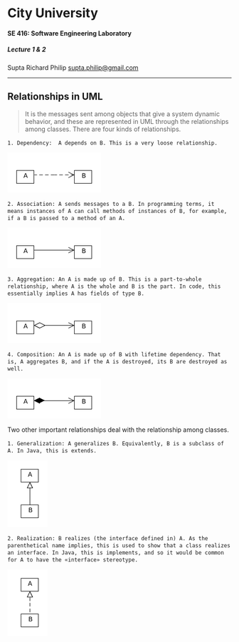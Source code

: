 # City University
#### SE 416: Software Engineering Laboratory
##### Lecture 1 & 2
Supta Richard Philip
supta.philip@gmail.com
****
## Relationships in UML
> It is the messages sent among objects that give a system dynamic behavior, and these are represented in UML through the relationships among classes. There are four kinds of relationships.

    1. Dependency:  A depends on B. This is a very loose relationship. 
   ![dependency](https://github.com/suptaphilip/Software-Engineering/raw/Lab-Summer2019/dependency.png)
    
    2. Association: A sends messages to a B. In programming terms, it means instances of A can call methods of instances of B, for example, if a B is passed to a method of an A.
    
   ![Association](https://github.com/suptaphilip/Software-Engineering/raw/Lab-Summer2019/association.png)
    
    3. Aggregation: An A is made up of B. This is a part-to-whole relationship, where A is the whole and B is the part. In code, this essentially implies A has fields of type B.
    
   ![Aggregation](https://github.com/suptaphilip/Software-Engineering/raw/Lab-Summer2019/aggregation.png)
    
    4. Composition: An A is made up of B with lifetime dependency. That is, A aggregates B, and if the A is destroyed, its B are destroyed as well.
    
   ![Composition](https://github.com/suptaphilip/Software-Engineering/raw/Lab-Summer2019/composition.png)
    
Two other important relationships deal with the relationship among classes.

    1. Generalization: A generalizes B. Equivalently, B is a subclass of A. In Java, this is extends.
    
   ![Generalization](https://github.com/suptaphilip/Software-Engineering/raw/Lab-Summer2019/generalization.png)
    
    2. Realization: B realizes (the interface defined in) A. As the parenthetical name implies, this is used to show that a class realizes an interface. In Java, this is implements, and so it would be common for A to have the «interface» stereotype.
    
   ![Realization](https://github.com/suptaphilip/Software-Engineering/raw/Lab-Summer2019/realization.png)
